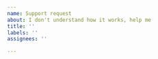 ```yaml
---
name: Support request
about: I don't understand how it works, help me
title: ''
labels: ''
assignees: ''

---
```


<!--
Before you make an issue with no bug/feature request, but just a question about Manticore Search, please:

1. Make sure you have made an attempt to find the answer in our manual - https://manual.manticoresearch.com/.
2. Make sure you have a reason to use this area instead of our forum https://forum.manticoresearch.com/ which is a better place for general discussions.
3. Make sure you know about our chats ([Slack](https://slack.manticoresearch.com/), [Telegram](https://t.me/manticore_chat)), that are other places where Manticore community and maintainers can help you out.
4. If you need a faster and professional support consider using our professional services https://manticoresearch.com/services
-->
